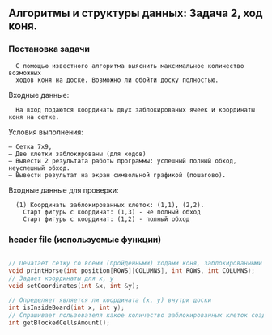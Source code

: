 
## Алгоритмы и структуры данных: Задача 2, ход коня.

### Постановка задачи

```
  С помощью известного алгоритма выяснить максимальное количество возможных
  ходов коня на доске. Возможно ли обойти доску полностью.
```


Входные данные:
```
  На вход подаются координаты двух заблокированых ячеек и координаты коня на сетке.
```

Условия выполнения:
```
– Сетка 7х9,
– Две клетки заблокированы (для ходов)
– Вывести 2 результата работы программы: успешный полный обход, неуспешный обход.
– Вывести результат на экран символьной графикой (пошагово).
```

Входные данные для проверки:
```
  (1) Координаты заблокированных клеток: (1,1), (2,2).
    Старт фигуры с координат: (1,3) - не полный обход
    Старт фигуры с координат: (1,2) - полный обход
```

### header file (используемые функции)

```cpp

// Печатает сетку со всеми (пройденными) ходами коня, заблокированными клетками
void printHorse(int position[ROWS][COLUMNS], int ROWS, int COLUMNS);
// Задает координаты для x, y
void setCoordinates(int &x, int &y);

// Определяет является ли координата (x, y) внутри доски
int isInsideBoard(int x, int y);
// Спрашивает пользователя какое количество заблокированных клеток создать
int getBlockedCellsAmount();

```
